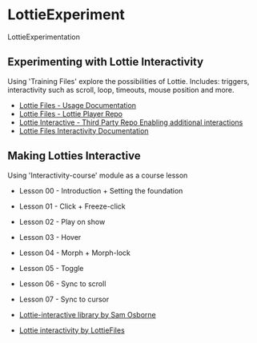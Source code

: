 # LottieExperiment
LottieExperimentation

## Experimenting with Lottie Interactivity
Using 'Training Files' explore the possibilities of Lottie. Includes: triggers, interactivity such as scroll, loop, timeouts, mouse position and more.
- [Lottie Files - Usage Documentation](https://lottiefiles.github.io/lottie-player/usage.html)
- [Lottie Files - Lottie Player Repo](https://github.com/LottieFiles/lottie-player)
- [Lottie Interactive - Third Party Repo Enabling additional interactions](https://github.com/samuelOsborne/Lottie-interactive)
- [Lottie Files Interactivity Documentation](https://lottiefiles.com/interactivity)

## Making Lotties Interactive 
Using 'Interactivity-course' module as a course lesson

- Lesson 00 - Introduction + Setting the foundation
- Lesson 01 - Click + Freeze-click
- Lesson 02 - Play on show 
- Lesson 03 - Hover
- Lesson 04 - Morph + Morph-lock
- Lesson 05 - Toggle
- Lesson 06 - Sync to scroll
- Lesson 07 - Sync to cursor

- [Lottie-interactive library by Sam Osborne](https://github.com/samuelOsborne/Lottie-interactive)
- [Lottie interactivity by LottieFiles](https://github.com/LottieFiles/lottie-interactivity)
